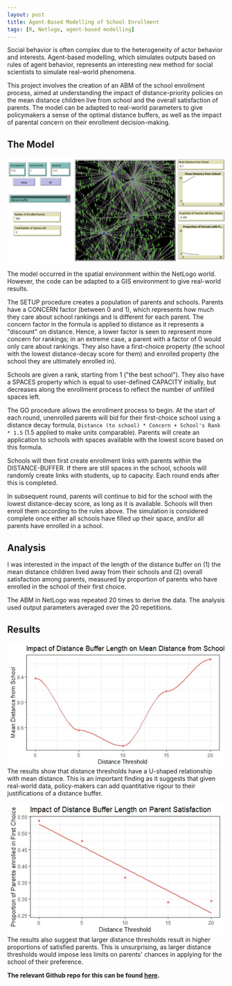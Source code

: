 ```yaml
---
layout: post 
title: Agent-Based Modelling of School Enrollment
tags: [R, Netlogo, agent-based modelling]
---
```


Social behavior is often complex due to the heterogeneity of actor behavior and interests. Agent-based modelling, which simulates outputs based on rules of agent behavior, represents an interesting new method for social scientists to simulate real-world phenomena.  

This project involves the creation of an ABM of the school enrollment process, aimed at understanding the impact of distance-priority policies on the mean distance children live from school and the overall satisfaction of parents. The model can be adapted to real-world parameters to give policymakers a sense of the optimal distance buffers, as well as the impact of parental concern on their enrollment decision-making.

## The Model  
![abm interface](https://raw.githubusercontent.com/jolene-lim/personal_projects/master/abm/abm_interface.JPG)

The model occurred in the spatial environment within the NetLogo world. However, the code can be adapted to a GIS environment to give real-world results.
 
The SETUP procedure creates a population of parents and schools. Parents have a CONCERN factor (between 0 and 1), which represents how much they care about school rankings and is different for each parent. The concern factor in the formula is applied to distance as it represents a "discount" on distance. Hence, a lower factor is seen to represent more concern for rankings; in an extreme case, a parent with a factor of 0 would only care about rankings. They also have a first-choice property (the school with the lowest distance-decay score for them) and enrolled property (the school they are ultimately enrolled in). 

Schools are given a rank, starting from 1 ("the best school"). They also have a SPACES property which is equal to user-defined CAPACITY initially, but decreases along the enrollment process to reflect the number of unfilled spaces left.   

The GO procedure allows the enrollment process to begin. At the start of each round, unenrolled parents will bid for their first-choice school using a distance decay formula, `Distance (to school) * Concern + School's Rank * 1.5` (1.5 applied to make units comparable). Parents will create an application to schools with spaces available with the lowest score based on this formula. 

Schools will then first create enrollment links with parents within the DISTANCE-BUFFER. If there are still spaces in the school, schools will randomly create links with students, up to capacity. Each round ends after this is completed. 

In subsequent round, parents will continue to bid for the school with the lowest distance-decay score, as long as it is available. Schools will then enroll them according to the rules above. The simulation is considered complete once either all schools have filled up their space, and/or all parents have enrolled in a school.

## Analysis
I was interested in the impact of the length of the distance buffer on (1) the mean distance children lived away from their schools and (2) overall satisfaction among parents, measured by proportion of parents who have enrolled in the school of their first choice.

The ABM in NetLogo was repeated 20 times to derive the data. The analysis used output parameters averaged over the 20 repetitions.

## Results
![distance](https://raw.githubusercontent.com/jolene-lim/personal_projects/master/abm/CORRECTdist.jpg)  
The results show that distance thresholds have a U-shaped relationship with mean distance. This is an important finding as it suggests that given real-world data, policy-makers can add quantitative rigour to their justifications of a distance buffer. 

![satisfaction](https://raw.githubusercontent.com/jolene-lim/personal_projects/master/abm/CORRECT_SAT.jpg)  
The results also suggest that larger distance thresholds result in higher proportions of satisfied parents. This is unsurprising, as larger distance thresholds would impose less limits on parents' chances in applying for the school of their preference.

<b>The relevant Github repo for this can be found <a href="https://github.com/jolene-lim/personal_projects/tree/master/abm">here</a>.</b>
